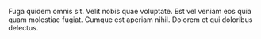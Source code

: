 Fuga quidem omnis sit. Velit nobis quae voluptate. Est vel veniam eos quia quam molestiae fugiat. Cumque est aperiam nihil. Dolorem et qui doloribus delectus.